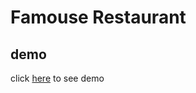 # Famouse Restaurant
## demo
click [here](https://hosseinlotfalipoor.github.io/Famous-Restaurant/) to see demo
